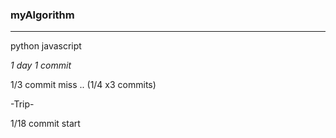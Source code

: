 ### myAlgorithm
***
python
javascript

*1 day 1 commit*

1/3 commit miss .. (1/4 x3 commits)

-Trip-

1/18 commit start